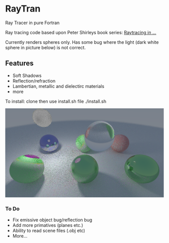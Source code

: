 # RayTran
Ray Tracer in pure Fortran

Ray tracing code based upon Peter Shirleys book series: [Raytracing in ...](http://in1weekend.blogspot.co.uk/)

Currently renders spheres only. Has some bug where the light (dark white sphere in picture below) is not correct.

## Features
  - Soft Shadows
  - Reflection/refraction
  - Lambertian, metallic and dielectirc materials
  - more
  
To install:
  clone then
  use install.sh file
  ./install.sh
  
  ![Sample image](https://raw.githubusercontent.com/lewisfish/RayTran/master/data/test.png)

### To Do
  
  - Fix emissive object bug/reflection bug
  - Add more primatives (planes etc.)
  - Ability to read scene files (.obj etc)
  - More...
